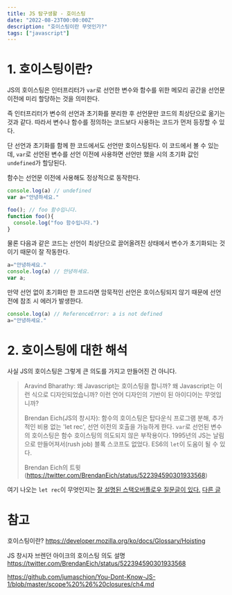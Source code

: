 ```yaml
---
title: JS 탐구생활 - 호이스팅
date: "2022-08-23T00:00:00Z"
description: "호이스팅이란 무엇인가?"
tags: ["javascript"]
---
```


# 1. 호이스팅이란?

JS의 호이스팅은 인터프리터가 `var`로 선언한 변수와 함수를 위한 메모리 공간을 선언문 이전에 미리 할당하는 것을 의미한다.

즉 인터프리터가 변수의 선언과 초기화를 분리한 후 선언문만 코드의 최상단으로 옮기는 것과 같다. 따라서 변수나 함수를 정의하는 코드보다 사용하는 코드가 먼저 등장할 수 있다.

단 선언과 초기화를 함께 한 코드에서도 선언만 호이스팅된다. 이 코드에서 볼 수 있는데, `var`로 선언된 변수를 선언 이전에 사용하면 선언만 했을 시의 초기화 값인 `undefined`가 할당된다. 

함수는 선언문 이전에 사용해도 정상적으로 동작한다.

```js
console.log(a) // undefined
var a="안녕하세요."

foo(); // foo 함수입니다.
function foo(){
  console.log("foo 함수입니다.")
}
```

물론 다음과 같은 코드는 선언이 최상단으로 끌어올려진 상태에서 변수가 초기화되는 것이기 때문이 잘 작동한다.

```js
a="안녕하세요."
console.log(a) // 안녕하세요.
var a;
```

만약 선언 없이 초기화만 한 코드라면 암묵적인 선언은 호이스팅되지 않기 때문에 선언 전에 참조 시 에러가 발생한다.

```js
console.log(a) // ReferenceError: a is not defined
a="안녕하세요."
```

# 2. 호이스팅에 대한 해석

사실 JS의 호이스팅은 그렇게 큰 의도를 가지고 만들어진 건 아니다.

> Aravind Bharathy: 왜 Javascript는 호이스팅을 합니까? 왜 Javascript는 이런 식으로 디자인되었습니까? 이런 언어 디자인의 기반이 된 아이디어는 무엇입니까?
>
> Brendan Eich(JS의 창시자): 함수의 호이스팅은 탑다운식 프로그램 분해, 추가적인 비용 없는 'let rec', 선언 이전의 호출을 가능하게 한다. `var`로 선언된 변수의 호이스팅은 함수 호이스팅의 의도되지 않은 부작용이다. 1995년의 JS는 날림으로 만들어져서(rush job) 블록 스코프도 없었다. ES6의 `let`이 도움이 될 수 있다.
>
> Brendan Eich의 트윗(https://twitter.com/BrendanEich/status/522394590301933568)

여기 나오는 `let rec`이 무엇인지는 [잘 설명된 스택오버플로우 질문글이 있다.](https://stackoverflow.com/questions/16530534/scheme-when-to-use-let-let-and-letrec) [다른 글](https://stackoverflow.com/questions/9325888/why-does-ocaml-need-both-let-and-let-rec)

# 참고

호이스팅이란? https://developer.mozilla.org/ko/docs/Glossary/Hoisting

JS 창시자 브렌던 아이크의 호이스팅 의도 설명 https://twitter.com/BrendanEich/status/522394590301933568

https://github.com/jumaschion/You-Dont-Know-JS-1/blob/master/scope%20%26%20closures/ch4.md